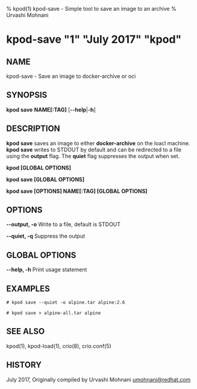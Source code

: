 % kpod(1) kpod-save - Simple tool to save an image to an archive
% Urvashi Mohnani
# kpod-save "1" "July 2017" "kpod"

## NAME
kpod-save - Save an image to docker-archive or oci

## SYNOPSIS
**kpod save**
**NAME[:TAG]**
[**--help**|**-h**]

## DESCRIPTION
**kpod save** saves an image to either **docker-archive** on the loacl machine.
**kpod save** writes to STDOUT by default and can be redirected to a file
using the **output** flag. The **quiet** flag suppresses the output when set.

**kpod [GLOBAL OPTIONS]**

**kpod save [GLOBAL OPTIONS]**

**kpod save [OPTIONS] NAME[:TAG] [GLOBAL OPTIONS]**

## OPTIONS

**--output, -o**
Write to a file, default is STDOUT

**--quiet, -q**
Suppress the output

## GLOBAL OPTIONS

**--help, -h**
  Print usage statement

## EXAMPLES

```
# kpod save --quiet -o alpine.tar alpine:2.6
```

```
# kpod save > alpine-all.tar alpine
```

## SEE ALSO
kpod(1), kpod-load(1), crio(8), crio.conf(5)

## HISTORY
July 2017, Originally compiled by Urvashi Mohnani <umohnani@redhat.com>
